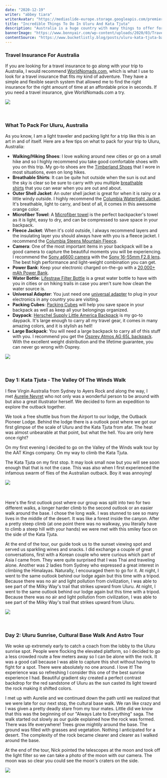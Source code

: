 ```yaml
---
date: "2020-12-19"
writer: "abbey tiara"
writerAvatar: "https://mediaslide-europe.storage.googleapis.com/premier/pictures/1824/3772/profile-d5a35156cabc570577e398508cbf2afb.jpg"
title: "Incredible Things To Do In Uluru And Kata Tjuta"
description: "Australia is a huge country with many things to offer for travelers who have the time to really dive deep into all the things Australia has to offer from the wild and colorful landscapes like the aqua blue water..."
bannerImage: "https://www.bonnyair.com/wp-content/uploads/2020/03/Travel-to-Australia.png"
contentSource: "https://www.bucketlistly.blog/posts/uluru-kata-tjuta-backpacking-things-to-do#day-2-uluru-sunrise-cultural-base-walk-and-astro-tour"
---
```


<h3 class="font-weight-light mb-3">Travel Insurance For Australia</h3>
<div>
<p>If you are looking for a travel insurance to go along with your trip to Australia, I would recommend&nbsp;<a href="https://www.worldnomads.com/Turnstile/AffiliateLink?partnerCode=blbe9200&amp;utm_source=blbe9200&amp;source=link&amp;utm_content=link&amp;path=https://www.worldnomads.com/" target="_blank" rel="nofollow noopener">WorldNomads.com</a>, which is what I use to look for a travel insurance that fits my kind of adventure. They have a simple and flexible search system that allowed me to find the right insurance for the right amount of time at an affordable price in seconds. If you need a travel insurance, give WorldNomads.com a try.</p>
<div class="px-3 py-2">
<img src='https://www.fodors.com/wp-content/uploads/2020/02/aussie-hero.jpg' class="w-100"/>
</div>
<br />
<br />

<h3 class="font-weight-light mb-3">What To Pack For Uluru, Australia</h3>
<p>As you know, I am a light traveler and packing light for a trip like this is an art in and of itself. Here are a few tips on what to pack for your trip to Uluru, Australia:</p>
<ul>
<li><strong>Walking/Hiking Shoes</strong>: I love walking around new cities or go on a small hike and so I highly recommend you take good comfortable shoes with you on this trip. My go-to shoes are the&nbsp;<a href="https://amzn.to/2xixPUy" target="_blank" rel="noopener nofollow">Timberland Shoes</a>&nbsp;that I wore in most situations, even on long hikes.</li>
<li><strong>Breathable Shirts</strong>: It can be quite hot outside when the sun is out and the sky is clear so be sure to carry with you multiple&nbsp;<a href="https://amzn.to/2pkzp41" target="_blank" rel="noopener nofollow">breathable shirts</a>&nbsp;that you can wear when you are out and about.</li>
<li><strong>Outer Shell Jacket</strong>: An outer shell jacket is great for when it is rainy or a little windy outside. I highly recommend the&nbsp;<a href="https://amzn.to/2xpvHK1" target="_blank" rel="noopener nofollow">Columbia Watertight Jacket</a>. It's breathable, light to carry, and best of all, it comes in this awesome orange color.</li>
<li><strong>Microfiber Towel</strong>: A&nbsp;<a href="https://amzn.to/2MFHxVD" target="_blank" rel="noopener nofollow">Microfiber towel</a>&nbsp;is the perfect backpacker's towel as it is light, easy to dry, and can be compressed to save space in your backpack.</li>
<li><strong>Fleece Jacket</strong>: When it's cold outside, I always recommend layers and the insulating layer you should always have with you is a fleece jacket. I recommend the&nbsp;<a href="https://amzn.to/2xhLCup" target="_blank" rel="noopener nofollow">Columbia Steens Mountain Fleece</a>.</li>
<li><strong>Camera</strong>: One of the most important items in your backpack will be a good camera to capture the beautiful moments you will be experiencing. I recommend the&nbsp;<a href="https://amzn.to/2Y8fNlF" target="_blank" rel="noopener nofollow">Sony a6600 camera</a>&nbsp;with the&nbsp;<a href="https://amzn.to/2vrSvvx" target="_blank" rel="noopener nofollow">Sony 16-55mm F2.8 lens</a>. The best high performance and light-weight combination you can get.</li>
<li><strong>Power Bank</strong>: Keep your electronic charged on-the-go with a&nbsp;<a href="https://amzn.to/2OvNDJY" target="_blank" rel="noopener nofollow">20,000+ mAh Power Bank</a>.</li>
<li><strong>Water Bottle</strong>:&nbsp;<a href="https://amzn.to/3ibYqsb" target="_blank" rel="noopener nofollow">Lifestraw Filter Bottle</a>&nbsp;is a great water bottle to have with you in cities or on hiking trails in case you aren't sure how clean the water source is.</li>
<li><strong>Universal Adapter</strong>: You just need one&nbsp;<a href="https://amzn.to/2xsIpHE" target="_blank" rel="noopener nofollow">universal adapter</a>&nbsp;to plug in your electronics in any country you are visiting.</li>
<li><strong>Packing Cubes</strong>:&nbsp;<a href="https://amzn.to/2NmaCel" target="_blank" rel="noopener nofollow">Packing Cubes</a>&nbsp;will help you save space in your backpack as well as keep all your belongings organized.</li>
<li><strong>Daypack</strong>:&nbsp;<a href="https://www.anrdoezrs.net/links/8745201/type/dlg/https://herschel.com/shop/backpacks/herschel-little-america-backpack?v=10014-00007-OS" target="_blank" rel="noopener nofollow">Herschel Supply Little America Backpack</a>&nbsp;is my go-to daypack. It's large enough to carry all my travel gear, it comes in many amazing colors, and it is stylish as hell!</li>
<li><strong>Large Backpack</strong>: You will need a large backpack to carry all of this stuff with you. I recommend you get the&nbsp;<a href="https://amzn.to/2QHxliW" target="_blank" rel="noopener nofollow">Osprey Atmos AG 65L backpack</a>. With the excellent weight distribution and the lifetime guarantee, you can never go wrong with Osprey.</li>
</ul>
<div class="px-3 py-2">
<img src='https://d21c25674tgiqk.cloudfront.net/2011/04/Gold-coast.jpg' class="w-100"/>
</div>
<br />
<br />

<h3 class="font-weight-light mb-3">Day 1: Kata Tjuta - The Valley Of The Winds Walk</h3>
<p>I flew Virgin Australia from Sydney to Ayers Rock and along the way, I met&nbsp;<a href="http://captainaurelieneyret.tumblr.com/">Aurelie Neyret</a>&nbsp;who not only was a wonderful person to be around with but also a great illustrator herself. We decided to form an expedition to explore the outback together.</p>
<p>We took a free shuttle bus from the Airport to our lodge, the Outback Pioneer Lodge. Behind the lodge there is a outlook post where we got our first glimpse of the scale of Uluru and the Kata Tjuta from afar. The heat was almost unbearable at that point, but what the hell. You are only here once right?</p>
<p>On my first evening I decided to go on the Valley of the Winds walk tour by the AAT Kings company. On my way to climb the Kata Tjuta.</p>
<p>The Kata Tjuta on my first stop. It may look small now but you will see soon enough that that is not the case. This was also when I first experienced the infamous swarm of flies of the Australian outback. Boy it was annoying!</p>
</div>
<div class="px-3 py-2">
<img src='https://content.api.news/v3/images/bin/2634d13ec80f540f93fca7b80aef1775?width=1280' class="w-100"/>
</div>
<br />
<br />

<p>Here's the first outlook post where our group was split into two for two different walks, a longer harder climb to the second outlook or an easier walk around the base. I chose the long walk. I was stunned to see so many lives in the middle of the desert. It was like a forest inside the canyon.&nbsp;After a pretty steep climb (at one point there was no walkway, you literally have to climb a steep hill with your hands) we were met with this smiley face on the side of the Kata Tjuta.</p>
<p>At the end of the tour, our guide took us to the sunset viewing spot and served us sparkling wines and snacks. I did exchange a couple of great conversations, first with a Korean couple who were curious which part of Asia I came from. They were quite surprised that I was Thai and traveling alone. Another was 2 ladies from Sydney who expressed a great interest in climbing the Himalayas. Naturally, I encouraged them to go for it.&nbsp;At night, I went to the same outlook behind our lodge again but this time with a tripod. Because there was no air and light pollution from civilization, I was able to see part of the Milky Way's trail that strikes upward from Uluru. At night, I went to the same outlook behind our lodge again but this time with a tripod. Because there was no air and light pollution from civilization, I was able to see part of the Milky Way's trail that strikes upward from Uluru.</p>
<div class="px-3 py-2">
<img src='https://www.qantas.com/content/travelinsider/en/experiences/nature/nature-park-australia-tasmanian-devil-koala-kangaroo/_jcr_content/parsysTop/hero.img.full.medium.jpg/1584425955165.jpg' class="w-100"/>
</div>
<br />
<br />

<h3 class="font-weight-light mb-3">Day 2: Uluru Sunrise, Cultural Base Walk And Astro Tour</h3>
<p>We woke up extremely early to catch a coach from the lobby to the Uluru sunrise spot. People were flocking the elevated platform, so I decided to go a less crowded route a few meters away so I can be alone with the rock. It was a good call because I was able to capture this shot without having to fight for a spot.&nbsp;There were absolutely no one around. I love it! The experience was so refreshing I consider this one of the best sunrise experience I had. Beautiful gradient sky created a perfect contrast backdrop for the red sandstone of Uluru as the sun casted its light toward the rock making it shifted colors.</p>
<p>I met up with Aurelie and we continued down the path until we realized that we were late for our next stop, the cultural base walk. We ran like crazy and I was given a pretty deadly stare from my tour mates. Little did we know that this was the beginning of our "Always Late to Everything" saga.&nbsp;The walk started out slowly as our guide explained how the rock was formed. There was life everywhere! Trees grow mightily around the base. The ground was filled with grasses and vegetation. Nothing I anticipated for a desert.&nbsp;The complexity of the rock became clearer and clearer as I walked around the base.</p>
<p>At the end of the tour, Nick pointed the telescopes at the moon and took off the light filter so we can take a photo of the moon with our camera. The moon was so clear you could see the moon's craters on the side.</p>
<div class="px-3 py-2">
<img src='https://cdn.britannica.com/64/74864-050-DBDD3227/Murray-River-Corowa-Australia-New-South-Wales.jpg' class="w-100"/>
</div>
